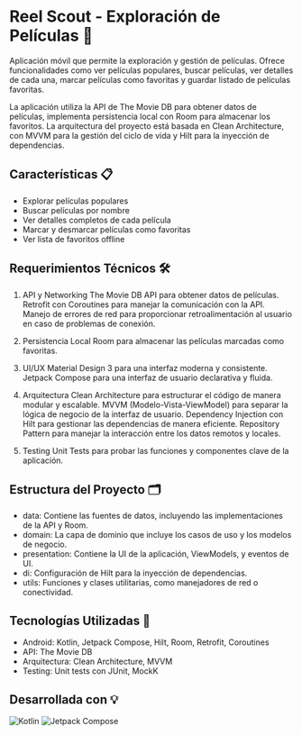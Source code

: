 # Reel Scout - Exploración de Películas 🍿
Aplicación móvil que permite la exploración y gestión de películas. Ofrece funcionalidades como ver películas populares, buscar películas, ver detalles de cada una, marcar películas como favoritas y guardar listado de películas favoritas.

La aplicación utiliza la API de The Movie DB para obtener datos de películas, implementa persistencia local con Room para almacenar los favoritos. La arquitectura del proyecto está basada en Clean Architecture, con MVVM para la gestión del ciclo de vida y Hilt para la inyección de dependencias.

## Características 📋
- Explorar películas populares  
- Buscar películas por nombre  
- Ver detalles completos de cada película  
- Marcar y desmarcar películas como favoritas  
- Ver lista de favoritos offline  

## Requerimientos Técnicos 🛠️
1. API y Networking
The Movie DB API para obtener datos de películas.
Retrofit con Coroutines para manejar la comunicación con la API.
Manejo de errores de red para proporcionar retroalimentación al usuario en caso de problemas de conexión.

2. Persistencia Local
Room para almacenar las películas marcadas como favoritas.

3. UI/UX
Material Design 3 para una interfaz moderna y consistente.
Jetpack Compose para una interfaz de usuario declarativa y fluida.

4. Arquitectura
Clean Architecture para estructurar el código de manera modular y escalable.
MVVM (Modelo-Vista-ViewModel) para separar la lógica de negocio de la interfaz de usuario.
Dependency Injection con Hilt para gestionar las dependencias de manera eficiente.
Repository Pattern para manejar la interacción entre los datos remotos y locales.

6. Testing
Unit Tests para probar las funciones y componentes clave de la aplicación.

## Estructura del Proyecto 🗂️
- data: Contiene las fuentes de datos, incluyendo las implementaciones de la API y Room.
- domain: La capa de dominio que incluye los casos de uso y los modelos de negocio.
- presentation: Contiene la UI de la aplicación, ViewModels, y eventos de UI.
- di: Configuración de Hilt para la inyección de dependencias.
- utils: Funciones y clases utilitarias, como manejadores de red o conectividad.

## Tecnologías Utilizadas 🔧
- Android: Kotlin, Jetpack Compose, Hilt, Room, Retrofit, Coroutines
- API: The Movie DB
- Arquitectura: Clean Architecture, MVVM
- Testing: Unit tests con JUnit, MockK

## Desarrollada con 💡
![Kotlin](https://img.shields.io/badge/Kotlin-grey?style=for-the-badge&logo=kotlin)
![Jetpack Compose](https://img.shields.io/badge/Jetpack_Compose-grey?style=for-the-badge&logo=android)

